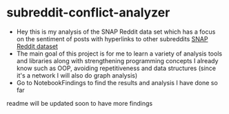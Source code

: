 # subreddit-conflict-analyzer
* Hey this is my analysis of the SNAP Reddit data set which has a focus on the sentiment of posts with hyperlinks to other subreddits      [SNAP Reddit dataset](https://snap.stanford.edu/data/soc-RedditHyperlinks.html)
* The main goal of this project is for me to learn a variety of analysis tools and libraries along with strengthening programming concepts I already know such as OOP, avoiding repetitiveness and data structures (since it's a network I will also do graph analysis)
* Go to NotebookFindings to find the results and analysis I have done so far




readme will be updated soon to have more  findings
